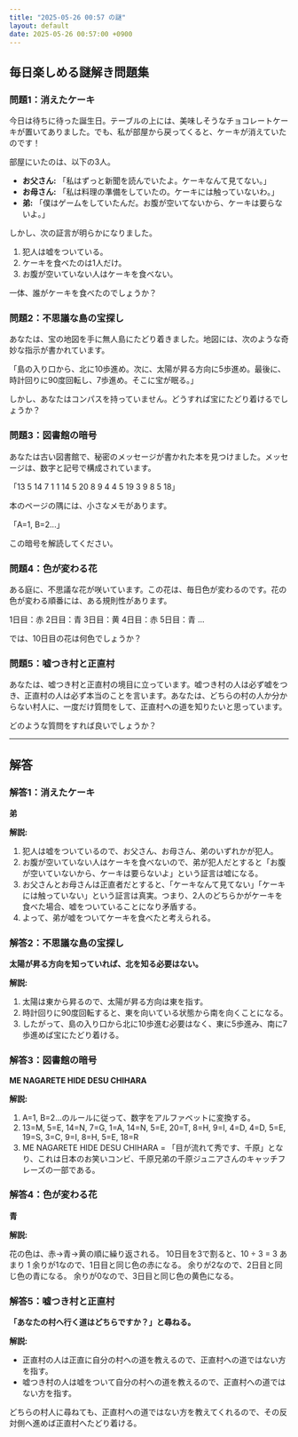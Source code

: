 ```yaml
---
title: "2025-05-26 00:57 の謎"
layout: default
date: 2025-05-26 00:57:00 +0900
---
```

## 毎日楽しめる謎解き問題集

### 問題1：消えたケーキ

今日は待ちに待った誕生日。テーブルの上には、美味しそうなチョコレートケーキが置いてありました。でも、私が部屋から戻ってくると、ケーキが消えていたのです！

部屋にいたのは、以下の3人。

*   **お父さん:** 「私はずっと新聞を読んでいたよ。ケーキなんて見てない。」
*   **お母さん:** 「私は料理の準備をしていたの。ケーキには触っていないわ。」
*   **弟:** 「僕はゲームをしていたんだ。お腹が空いてないから、ケーキは要らないよ。」

しかし、次の証言が明らかになりました。

1.  犯人は嘘をついている。
2.  ケーキを食べたのは1人だけ。
3.  お腹が空いていない人はケーキを食べない。

一体、誰がケーキを食べたのでしょうか？

### 問題2：不思議な島の宝探し

あなたは、宝の地図を手に無人島にたどり着きました。地図には、次のような奇妙な指示が書かれています。

「島の入り口から、北に10歩進め。次に、太陽が昇る方向に5歩進め。最後に、時計回りに90度回転し、7歩進め。そこに宝が眠る。」

しかし、あなたはコンパスを持っていません。どうすれば宝にたどり着けるでしょうか？

### 問題3：図書館の暗号

あなたは古い図書館で、秘密のメッセージが書かれた本を見つけました。メッセージは、数字と記号で構成されています。

「13 5 14 7 1 1 14 5 20 8 9 4 4 5 19 3 9 8 5 18」

本のページの隅には、小さなメモがあります。

「A=1, B=2...」

この暗号を解読してください。

### 問題4：色が変わる花

ある庭に、不思議な花が咲いています。この花は、毎日色が変わるのです。花の色が変わる順番には、ある規則性があります。

1日目：赤
2日目：青
3日目：黄
4日目：赤
5日目：青
...

では、10日目の花は何色でしょうか？

### 問題5：嘘つき村と正直村

あなたは、嘘つき村と正直村の境目に立っています。嘘つき村の人は必ず嘘をつき、正直村の人は必ず本当のことを言います。あなたは、どちらの村の人か分からない村人に、一度だけ質問をして、正直村への道を知りたいと思っています。

どのような質問をすれば良いでしょうか？

---

## 解答

### 解答1：消えたケーキ

**弟**

**解説:**

1.  犯人は嘘をついているので、お父さん、お母さん、弟のいずれかが犯人。
2.  お腹が空いていない人はケーキを食べないので、弟が犯人だとすると「お腹が空いていないから、ケーキは要らないよ」という証言は嘘になる。
3.  お父さんとお母さんは正直者だとすると、「ケーキなんて見てない」「ケーキには触っていない」という証言は真実。つまり、2人のどちらかがケーキを食べた場合、嘘をついていることになり矛盾する。
4.  よって、弟が嘘をついてケーキを食べたと考えられる。

### 解答2：不思議な島の宝探し

**太陽が昇る方向を知っていれば、北を知る必要はない。**

**解説:**

1.  太陽は東から昇るので、太陽が昇る方向は東を指す。
2.  時計回りに90度回転すると、東を向いている状態から南を向くことになる。
3.  したがって、島の入り口から北に10歩進む必要はなく、東に5歩進み、南に7歩進めば宝にたどり着ける。

### 解答3：図書館の暗号

**ME NAGARETE HIDE DESU CHIHARA**

**解説:**

1.  A=1, B=2...のルールに従って、数字をアルファベットに変換する。
2.  13=M, 5=E, 14=N, 7=G, 1=A, 14=N, 5=E, 20=T, 8=H, 9=I, 4=D, 4=D, 5=E, 19=S, 3=C, 9=I, 8=H, 5=E, 18=R
3.  ME NAGARETE HIDE DESU CHIHARA = 「目が流れて秀です、千原」となり、これは日本のお笑いコンビ、千原兄弟の千原ジュニアさんのキャッチフレーズの一部である。

### 解答4：色が変わる花

**青**

**解説:**

花の色は、赤→青→黄の順に繰り返される。
10日目を3で割ると、10 ÷ 3 = 3 あまり 1
余りが1なので、1日目と同じ色の赤になる。
余りが2なので、2日目と同じ色の青になる。
余りが0なので、3日目と同じ色の黄色になる。

### 解答5：嘘つき村と正直村

**「あなたの村へ行く道はどちらですか？」と尋ねる。**

**解説:**

*   正直村の人は正直に自分の村への道を教えるので、正直村への道ではない方を指す。
*   嘘つき村の人は嘘をついて自分の村への道を教えるので、正直村への道ではない方を指す。

どちらの村人に尋ねても、正直村への道ではない方を教えてくれるので、その反対側へ進めば正直村へたどり着ける。
